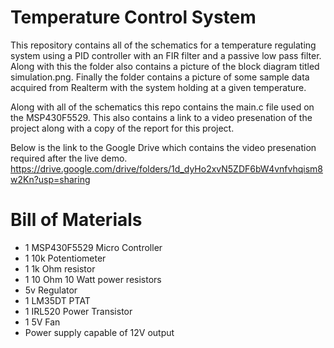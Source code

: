 # Temperature Control System

This repository contains all of the schematics for a temperature regulating system using a PID controller with an FIR filter and a passive low pass filter. Along with this the folder also contains a picture of the block diagram titled simulation.png. Finally the folder contains a picture of some sample data acquired from Realterm with the system holding at a given temperature.  

Along with all of the schematics this repo contains the main.c file used on the MSP430F5529. This also contains a link to a video presenation of the project along with a copy of the report for this project. 

Below is the link to the Google Drive which contains the video presenation required after the live demo.
https://drive.google.com/drive/folders/1d_dyHo2xvN5ZDF6bW4vnfvhqism8w2Kn?usp=sharing


# Bill of Materials
* 1 MSP430F5529 Micro Controller
* 1 10k Potentiometer
* 1 1k Ohm resistor
* 1 10 Ohm 10 Watt power resistors
* 5v Regulator
* 1 LM35DT PTAT
* 1 IRL520 Power Transistor
* 1 5V Fan
* Power supply capable of 12V output
